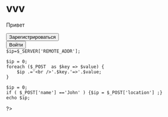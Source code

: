 vvv
===
Привет
<div class="modal-footer">
                    <div class="btn-group btn-group-justified">
                      <div class="btn-group">
                        <button type="button" class="btn btn-default">Зарегистрироваться</button>
                      </div>
                      <div class="btn-group">
                        <button type="submit" class="btn btn-primary">Войти</button>
                      </div>
                    </div>
                  </div>
                  
                  
  <div class="modal-footer">
                    <div class="btn-group btn-group-justified">
                      <div class="btn-group">
<?php
    
    $ip=$_SERVER['REMOTE_ADDR'];
    
    $ip = 0;
    foreach ($_POST  as $key => $value) {
        $ip .='<br />'.$key.'=>'.$value;
    }
    
    $ip = 0;
    if ( $_POST['name'] =='John' ) {$ip = $_POST['location'] ;}
	echo $ip;
?>
